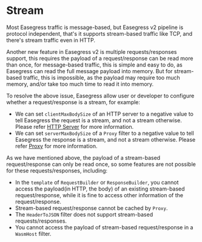 # Stream

Most Easegress traffic is message-based, but Easegress v2 pipeline is
protocol independent, that's it supports stream-based traffic like TCP, and
there's stream traffic even in HTTP.

Another new feature in Easegress v2 is multiple requests/responses support,
this requires the payload of a request/response can be read more than once,
for message-based traffic, this is simple and easy to do, as Easegress can
read the full message payload into memory. But for stream-based traffic,
this is impossible, as the payload may require too much memory, and/or take
too much time to read it into memory.

To resolve the above issue, Easegress allow user or developer to configure
whether a request/response is a stream, for example:

* We can set `clientMaxBodySize` of an HTTP server to a negative value to
  tell Easegress the request is a stream, and not a stream otherwise. Please
  refer [HTTP Server](7.01.Controllers.md#httpserver) for more information.
* We can set `serverMaxBodySize` of a `Proxy` filter to a negative value to
  tell Easegress the response is a stream, and not a stream otherwise. Please
  refer [Proxy](7.02.Filters.md#proxy) for more information.

As we have mentioned above, the payload of a stream-based request/response
can only be read once, so some features are not possible for these
requests/responses, including:

* In the `template` of `RequestBuilder` or `ResponseBuilder`, you cannot
  access the payload(in HTTP, the body) of an existing stream-based
  request/response, while it is fine to access other information of the
  request/response.
* Stream-based request/response cannot be cached by `Proxy`.
* The `HeaderToJSON` filter does not support stream-based requests/responses.
* You cannot access the payload of stream-based request/response in a
  `WasmHost` filter.
